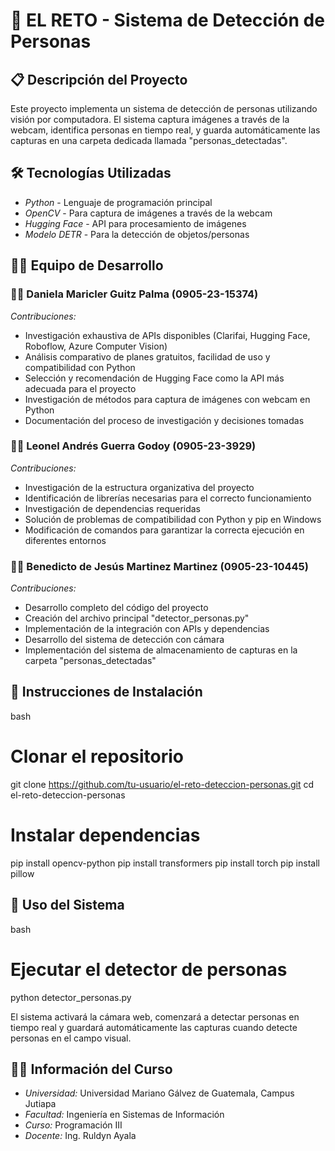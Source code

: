 # 🎯 EL RETO - Sistema de Detección de Personas

## 📋 Descripción del Proyecto

Este proyecto implementa un sistema de detección de personas utilizando visión por computadora. El sistema captura imágenes a través de la webcam, identifica personas en tiempo real, y guarda automáticamente las capturas en una carpeta dedicada llamada "personas_detectadas".

## 🛠 Tecnologías Utilizadas

- *Python* - Lenguaje de programación principal
- *OpenCV* - Para captura de imágenes a través de la webcam
- *Hugging Face* - API para procesamiento de imágenes
- *Modelo DETR* - Para la detección de objetos/personas

## 👨‍💻 Equipo de Desarrollo

### 👩‍💻 Daniela Maricler Guitz Palma (0905-23-15374)

*Contribuciones:*
- Investigación exhaustiva de APIs disponibles (Clarifai, Hugging Face, Roboflow, Azure Computer Vision)
- Análisis comparativo de planes gratuitos, facilidad de uso y compatibilidad con Python
- Selección y recomendación de Hugging Face como la API más adecuada para el proyecto
- Investigación de métodos para captura de imágenes con webcam en Python
- Documentación del proceso de investigación y decisiones tomadas

### 👨‍💻 Leonel Andrés Guerra Godoy (0905-23-3929)


*Contribuciones:*
- Investigación de la estructura organizativa del proyecto
- Identificación de librerías necesarias para el correcto funcionamiento
- Investigación de dependencias requeridas
- Solución de problemas de compatibilidad con Python y pip en Windows
- Modificación de comandos para garantizar la correcta ejecución en diferentes entornos

### 👨‍💻 Benedicto de Jesús Martinez Martinez (0905-23-10445)


*Contribuciones:*
- Desarrollo completo del código del proyecto
- Creación del archivo principal "detector_personas.py"
- Implementación de la integración con APIs y dependencias
- Desarrollo del sistema de detección con cámara
- Implementación del sistema de almacenamiento de capturas en la carpeta "personas_detectadas"

## 🚀 Instrucciones de Instalación

bash
# Clonar el repositorio
git clone https://github.com/tu-usuario/el-reto-deteccion-personas.git
cd el-reto-deteccion-personas

# Instalar dependencias
pip install opencv-python
pip install transformers
pip install torch
pip install pillow


## 📝 Uso del Sistema

bash
# Ejecutar el detector de personas
python detector_personas.py


El sistema activará la cámara web, comenzará a detectar personas en tiempo real y guardará automáticamente las capturas cuando detecte personas en el campo visual.

## 👨‍🏫 Información del Curso

- *Universidad:* Universidad Mariano Gálvez de Guatemala, Campus Jutiapa
- *Facultad:* Ingeniería en Sistemas de Información
- *Curso:* Programación III
- *Docente:* Ing. Ruldyn Ayala

